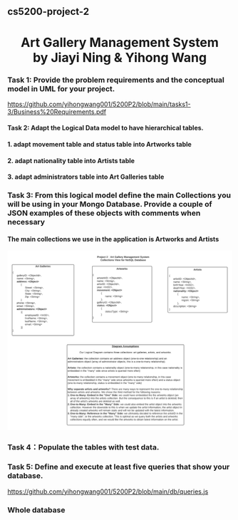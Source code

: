## cs5200-project-2

<h1 align="center">Art Gallery Management System
  <br>
  by Jiayi Ning & Yihong Wang
  <br>
</h1>

### Task 1: Provide the problem requirements and the conceptual model in UML for your project. 

https://github.com/yihongwang001/5200P2/blob/main/tasks1-3/Business%20Requirements.pdf

#### Task 2: Adapt the Logical Data model to have hierarchical tables.
#### 1. adapt movement table and status table into Artworks table
#### 2. adapt nationality table into Artists table
#### 3. adapt administrators table into Art Galleries table

### Task 3: From this logical model define the main Collections you will be using in your Mongo Database. Provide a couple of JSON examples of these objects with comments when necessary
#### The main collections we use in the application is Artworks and Artists
![Image of Collections](https://github.com/yihongwang001/5200P2/blob/main/tasks1-3/Collections.png?raw=true)

### Task 4：Populate the tables with test data.
### Task 5: Define and execute at least five queries that show your database. 
https://github.com/yihongwang001/5200P2/blob/main/db/queries.js

### Whole database

